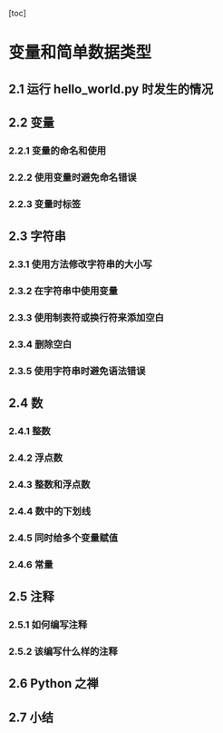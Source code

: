 [toc]

# 变量和简单数据类型

## 2.1 运行 hello_world.py 时发生的情况

## 2.2 变量

### 2.2.1 变量的命名和使用

### 2.2.2 使用变量时避免命名错误

### 2.2.3 变量时标签

## 2.3 字符串

### 2.3.1 使用方法修改字符串的大小写

### 2.3.2 在字符串中使用变量

### 2.3.3 使用制表符或换行符来添加空白

### 2.3.4 删除空白

### 2.3.5 使用字符串时避免语法错误

## 2.4 数

### 2.4.1 整数

### 2.4.2 浮点数

### 2.4.3 整数和浮点数

### 2.4.4 数中的下划线

### 2.4.5 同时给多个变量赋值

### 2.4.6 常量

## 2.5 注释

### 2.5.1 如何编写注释

### 2.5.2 该编写什么样的注释

## 2.6 Python 之禅

## 2.7 小结
